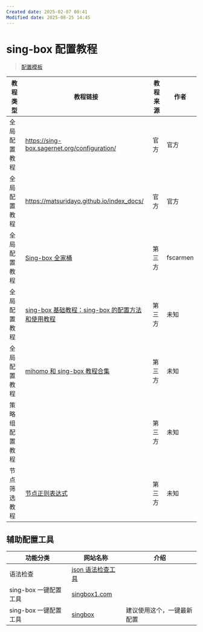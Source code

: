 ```yaml
---
Created date: 2025-02-07 00:41
Modified date: 2025-08-25 14:45
---
```

# sing-box 配置教程

> [配置模板](https://github.com/LaolunsiG/PCR/tree/main/config/sing-box)

| 教程类型    | 教程链接                                                                                                                                          | 教程来源 | 作者       |
| ------- | --------------------------------------------------------------------------------------------------------------------------------------------- | ---- | -------- |
| 全局配置教程  | https://sing-box.sagernet.org/configuration/                                                                                                  | 官方   | 官方       |
| 全局配置教程  | https://matsuridayo.github.io/index_docs/<br>                                                                                                 | 官方   | 官方       |
| 全局配置教程  | [Sing-box 全家桶](https://github.com/fscarmen/sing-box)                                                                                          | 第三方  | fscarmen |
| 全局配置教程  | [sing-box 基础教程：sing-box 的配置方法和使用教程](https://icloudnative.io/posts/sing-box-tutorial/)                                                         | 第三方  | 未知       |
| 全局配置教程  | [mihomo 和 sing-box 教程合集](https://proxy-tutorials.dustinwin.top/)                                                                              | 第三方  | 未知       |
| 策略组配置教程 |                                                                                                                                               | 第三方  | 未知       |
| 节点筛选教程  | [节点正则表达式](https://github.com/LaolunsiG/PCR/blob/main/Agency_Wiki/%E8%8A%82%E7%82%B9%E7%9A%84%E6%AD%A3%E5%88%99%E8%A1%A8%E8%BE%BE%E5%BC%8F.md) | 第三方  | 未知       |

## 辅助配置工具

| 功能分类            | 网站名称                                                 | 介绍            |
| --------------- | ---------------------------------------------------- | ------------- |
| 语法检查            | [json 语法检查工具](https://www.jyshare.com/front-end/53/) |               |
| sing-box 一键配置工具 | [singbox1.com](https://singbox1.com/)<br>            |               |
| sing-box 一键配置工具 | [singbox](https://cconfig.cc/singbox/)               | 建议使用这个，一键最新配置 |

